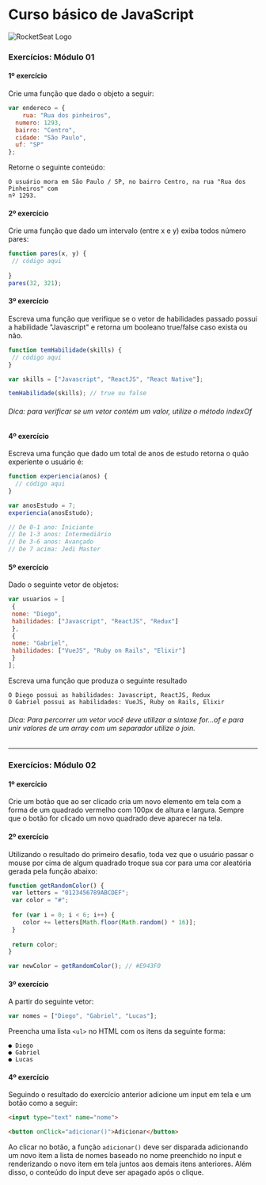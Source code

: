 # Curso básico de JavaScript

![RocketSeat Logo](https://miro.medium.com/max/1200/1*fs0ScMc45X9QEwno8G414A.png "RocketSeat Logo")

### Exercícios: Módulo 01

#### 1º exercício

Crie uma função que dado o objeto a seguir:
~~~javascript
var endereco = {
	rua: "Rua dos pinheiros",
  numero: 1293,
  bairro: "Centro",
  cidade: "São Paulo",
  uf: "SP"
};
~~~

Retorne o seguinte conteúdo:
~~~
O usuário mora em São Paulo / SP, no bairro Centro, na rua "Rua dos Pinheiros" com
nº 1293.
~~~

#### 2º exercício

Crie uma função que dado um intervalo (entre x e y) exiba todos número pares:
~~~javascript
function pares(x, y) {
 // código aqui
 
}
pares(32, 321);
~~~

#### 3º exercício
Escreva uma função que verifique se o vetor de habilidades passado possui a habilidade "Javascript"
e retorna um booleano true/false caso exista ou não.
~~~javascript
function temHabilidade(skills) {
 // código aqui
}

var skills = ["Javascript", "ReactJS", "React Native"];

temHabilidade(skills); // true ou false
~~~
###### Dica: para verificar se um vetor contém um valor, utilize o método indexOf

#### 4º exercício
Escreva uma função que dado um total de anos de estudo retorna o quão experiente o usuário é:
~~~javascript
function experiencia(anos) {
  // código aqui
}

var anosEstudo = 7;
experiencia(anosEstudo);

// De 0-1 ano: Iniciante
// De 1-3 anos: Intermediário
// De 3-6 anos: Avançado
// De 7 acima: Jedi Master
~~~

#### 5º exercício
Dado o seguinte vetor de objetos:
~~~javascript
var usuarios = [
 {
 nome: "Diego",
 habilidades: ["Javascript", "ReactJS", "Redux"]
 },
 {
 nome: "Gabriel",
 habilidades: ["VueJS", "Ruby on Rails", "Elixir"]
 }
];
~~~
Escreva uma função que produza o seguinte resultado
~~~
O Diego possui as habilidades: Javascript, ReactJS, Redux
O Gabriel possui as habilidades: VueJS, Ruby on Rails, Elixir
~~~
###### Dica: Para percorrer um vetor você deve utilizar a sintaxe for...of e para unir valores de um array com um separador utilize o join.

---
### Exercícios: Módulo 02
#### 1º exercício
Crie um botão que ao ser clicado cria um novo elemento em tela com a forma de um quadrado
vermelho com 100px de altura e largura. Sempre que o botão for clicado um novo quadrado deve
aparecer na tela.

#### 2º exercício
Utilizando o resultado do primeiro desafio, toda vez que o usuário passar o mouse por cima de
algum quadrado troque sua cor para uma cor aleatória gerada pela função abaixo:
~~~javascript
function getRandomColor() {
 var letters = "0123456789ABCDEF";
 var color = "#";
 
 for (var i = 0; i < 6; i++) {
 	color += letters[Math.floor(Math.random() * 16)];
 }
 
 return color;
}

var newColor = getRandomColor(); // #E943F0
~~~
#### 3º exercício
A partir do seguinte vetor:
~~~javascript
var nomes = ["Diego", "Gabriel", "Lucas"];
~~~

Preencha uma lista `<ul>` no HTML com os itens da seguinte forma:
~~~
● Diego
● Gabriel
● Lucas
~~~

#### 4º exercício
Seguindo o resultado do exercício anterior adicione um input em tela e um botão como a seguir:
~~~html
<input type="text" name="nome">

<button onClick="adicionar()">Adicionar</button>
~~~
Ao clicar no botão, a função ```adicionar()``` deve ser disparada adicionando um novo item a lista de
nomes baseado no nome preenchido no input e renderizando o novo item em tela juntos aos
demais itens anteriores. Além disso, o conteúdo do input deve ser apagado após o clique.
